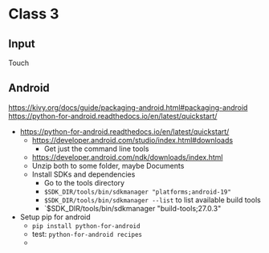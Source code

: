 # Class 3

## Input
Touch

## Android
https://kivy.org/docs/guide/packaging-android.html#packaging-android
https://python-for-android.readthedocs.io/en/latest/quickstart/
* https://python-for-android.readthedocs.io/en/latest/quickstart/
    * https://developer.android.com/studio/index.html#downloads
        * Get just the command line tools
    * https://developer.android.com/ndk/downloads/index.html
    * Unzip both to some folder, maybe Documents
    * Install SDKs and dependencies
        * Go to the tools directory
        * `$SDK_DIR/tools/bin/sdkmanager "platforms;android-19"`
        * `$SDK_DIR/tools/bin/sdkmanager --list` to list available build tools
        * `$SDK_DIR/tools/bin/sdkmanager "build-tools;27.0.3"
* Setup pip for android
    * `pip install python-for-android`
    * test: `python-for-android recipes`
    *
